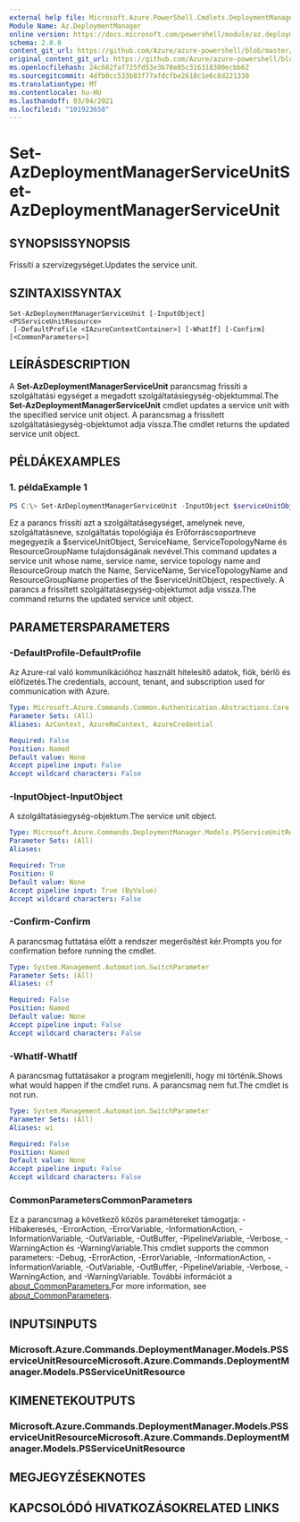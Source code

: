 ```yaml
---
external help file: Microsoft.Azure.PowerShell.Cmdlets.DeploymentManager.dll-Help.xml
Module Name: Az.DeploymentManager
online version: https://docs.microsoft.com/powershell/module/az.deploymentmanager/set-azdeploymentmanagerserviceunit
schema: 2.0.0
content_git_url: https://github.com/Azure/azure-powershell/blob/master/src/DeploymentManager/DeploymentManager/help/Set-AzDeploymentManagerServiceUnit.md
original_content_git_url: https://github.com/Azure/azure-powershell/blob/master/src/DeploymentManager/DeploymentManager/help/Set-AzDeploymentManagerServiceUnit.md
ms.openlocfilehash: 24c682faf725fd53e3b78e85c316318300ecbb62
ms.sourcegitcommit: 4dfb0cc533b83f77afdcfbe2618c1e6c8d221330
ms.translationtype: MT
ms.contentlocale: hu-HU
ms.lasthandoff: 03/04/2021
ms.locfileid: "101923658"
---
```

# <span data-ttu-id="ea31e-101">Set-AzDeploymentManagerServiceUnit</span><span class="sxs-lookup"><span data-stu-id="ea31e-101">Set-AzDeploymentManagerServiceUnit</span></span>

## <span data-ttu-id="ea31e-102">SYNOPSIS</span><span class="sxs-lookup"><span data-stu-id="ea31e-102">SYNOPSIS</span></span>
<span data-ttu-id="ea31e-103">Frissíti a szervizegységet.</span><span class="sxs-lookup"><span data-stu-id="ea31e-103">Updates the service unit.</span></span>

## <span data-ttu-id="ea31e-104">SZINTAXIS</span><span class="sxs-lookup"><span data-stu-id="ea31e-104">SYNTAX</span></span>

```
Set-AzDeploymentManagerServiceUnit [-InputObject] <PSServiceUnitResource>
 [-DefaultProfile <IAzureContextContainer>] [-WhatIf] [-Confirm] [<CommonParameters>]
```

## <span data-ttu-id="ea31e-105">LEÍRÁS</span><span class="sxs-lookup"><span data-stu-id="ea31e-105">DESCRIPTION</span></span>
<span data-ttu-id="ea31e-106">A **Set-AzDeploymentManagerServiceUnit** parancsmag frissíti a szolgáltatási egységet a megadott szolgáltatásiegység-objektummal.</span><span class="sxs-lookup"><span data-stu-id="ea31e-106">The **Set-AzDeploymentManagerServiceUnit** cmdlet updates a service unit with the specified service unit object.</span></span>
<span data-ttu-id="ea31e-107">A parancsmag a frissített szolgáltatásiegység-objektumot adja vissza.</span><span class="sxs-lookup"><span data-stu-id="ea31e-107">The cmdlet returns the updated service unit object.</span></span>

## <span data-ttu-id="ea31e-108">PÉLDÁK</span><span class="sxs-lookup"><span data-stu-id="ea31e-108">EXAMPLES</span></span>

### <span data-ttu-id="ea31e-109">1. példa</span><span class="sxs-lookup"><span data-stu-id="ea31e-109">Example 1</span></span>
```powershell
PS C:\> Set-AzDeploymentManagerServiceUnit -InputObject $serviceUnitObject
```

<span data-ttu-id="ea31e-110">Ez a parancs frissíti azt a szolgáltatásegységet, amelynek neve, szolgáltatásneve, szolgáltatás topológiája és Erőforráscsoportneve megegyezik a $serviceUnitObject, ServiceName, ServiceTopologyName és ResourceGroupName tulajdonságának nevével.</span><span class="sxs-lookup"><span data-stu-id="ea31e-110">This command updates a service unit whose name, service name, service topology name and ResourceGroup match the Name, ServiceName, ServiceTopologyName and ResourceGroupName properties of the $serviceUnitObject, respectively.</span></span>
<span data-ttu-id="ea31e-111">A parancs a frissített szolgáltatásegység-objektumot adja vissza.</span><span class="sxs-lookup"><span data-stu-id="ea31e-111">The command returns the updated service unit object.</span></span>

## <span data-ttu-id="ea31e-112">PARAMETERS</span><span class="sxs-lookup"><span data-stu-id="ea31e-112">PARAMETERS</span></span>

### <span data-ttu-id="ea31e-113">-DefaultProfile</span><span class="sxs-lookup"><span data-stu-id="ea31e-113">-DefaultProfile</span></span>
<span data-ttu-id="ea31e-114">Az Azure-ral való kommunikációhoz használt hitelesítő adatok, fiók, bérlő és előfizetés.</span><span class="sxs-lookup"><span data-stu-id="ea31e-114">The credentials, account, tenant, and subscription used for communication with Azure.</span></span>

```yaml
Type: Microsoft.Azure.Commands.Common.Authentication.Abstractions.Core.IAzureContextContainer
Parameter Sets: (All)
Aliases: AzContext, AzureRmContext, AzureCredential

Required: False
Position: Named
Default value: None
Accept pipeline input: False
Accept wildcard characters: False
```

### <span data-ttu-id="ea31e-115">-InputObject</span><span class="sxs-lookup"><span data-stu-id="ea31e-115">-InputObject</span></span>
<span data-ttu-id="ea31e-116">A szolgáltatásiegység-objektum.</span><span class="sxs-lookup"><span data-stu-id="ea31e-116">The service unit object.</span></span>

```yaml
Type: Microsoft.Azure.Commands.DeploymentManager.Models.PSServiceUnitResource
Parameter Sets: (All)
Aliases:

Required: True
Position: 0
Default value: None
Accept pipeline input: True (ByValue)
Accept wildcard characters: False
```

### <span data-ttu-id="ea31e-117">-Confirm</span><span class="sxs-lookup"><span data-stu-id="ea31e-117">-Confirm</span></span>
<span data-ttu-id="ea31e-118">A parancsmag futtatása előtt a rendszer megerősítést kér.</span><span class="sxs-lookup"><span data-stu-id="ea31e-118">Prompts you for confirmation before running the cmdlet.</span></span>

```yaml
Type: System.Management.Automation.SwitchParameter
Parameter Sets: (All)
Aliases: cf

Required: False
Position: Named
Default value: None
Accept pipeline input: False
Accept wildcard characters: False
```

### <span data-ttu-id="ea31e-119">-WhatIf</span><span class="sxs-lookup"><span data-stu-id="ea31e-119">-WhatIf</span></span>
<span data-ttu-id="ea31e-120">A parancsmag futtatásakor a program megjeleníti, hogy mi történik.</span><span class="sxs-lookup"><span data-stu-id="ea31e-120">Shows what would happen if the cmdlet runs.</span></span>
<span data-ttu-id="ea31e-121">A parancsmag nem fut.</span><span class="sxs-lookup"><span data-stu-id="ea31e-121">The cmdlet is not run.</span></span>

```yaml
Type: System.Management.Automation.SwitchParameter
Parameter Sets: (All)
Aliases: wi

Required: False
Position: Named
Default value: None
Accept pipeline input: False
Accept wildcard characters: False
```

### <span data-ttu-id="ea31e-122">CommonParameters</span><span class="sxs-lookup"><span data-stu-id="ea31e-122">CommonParameters</span></span>
<span data-ttu-id="ea31e-123">Ez a parancsmag a következő közös paramétereket támogatja: -Hibakeresés, -ErrorAction, -ErrorVariable, -InformationAction, -InformationVariable, -OutVariable, -OutBuffer, -PipelineVariable, -Verbose, -WarningAction és -WarningVariable.</span><span class="sxs-lookup"><span data-stu-id="ea31e-123">This cmdlet supports the common parameters: -Debug, -ErrorAction, -ErrorVariable, -InformationAction, -InformationVariable, -OutVariable, -OutBuffer, -PipelineVariable, -Verbose, -WarningAction, and -WarningVariable.</span></span> <span data-ttu-id="ea31e-124">További információt a [about_CommonParameters.](http://go.microsoft.com/fwlink/?LinkID=113216)</span><span class="sxs-lookup"><span data-stu-id="ea31e-124">For more information, see [about_CommonParameters](http://go.microsoft.com/fwlink/?LinkID=113216).</span></span>

## <span data-ttu-id="ea31e-125">INPUTS</span><span class="sxs-lookup"><span data-stu-id="ea31e-125">INPUTS</span></span>

### <span data-ttu-id="ea31e-126">Microsoft.Azure.Commands.DeploymentManager.Models.PSServiceUnitResource</span><span class="sxs-lookup"><span data-stu-id="ea31e-126">Microsoft.Azure.Commands.DeploymentManager.Models.PSServiceUnitResource</span></span>

## <span data-ttu-id="ea31e-127">KIMENETEK</span><span class="sxs-lookup"><span data-stu-id="ea31e-127">OUTPUTS</span></span>

### <span data-ttu-id="ea31e-128">Microsoft.Azure.Commands.DeploymentManager.Models.PSServiceUnitResource</span><span class="sxs-lookup"><span data-stu-id="ea31e-128">Microsoft.Azure.Commands.DeploymentManager.Models.PSServiceUnitResource</span></span>

## <span data-ttu-id="ea31e-129">MEGJEGYZÉSEK</span><span class="sxs-lookup"><span data-stu-id="ea31e-129">NOTES</span></span>

## <span data-ttu-id="ea31e-130">KAPCSOLÓDÓ HIVATKOZÁSOK</span><span class="sxs-lookup"><span data-stu-id="ea31e-130">RELATED LINKS</span></span>
